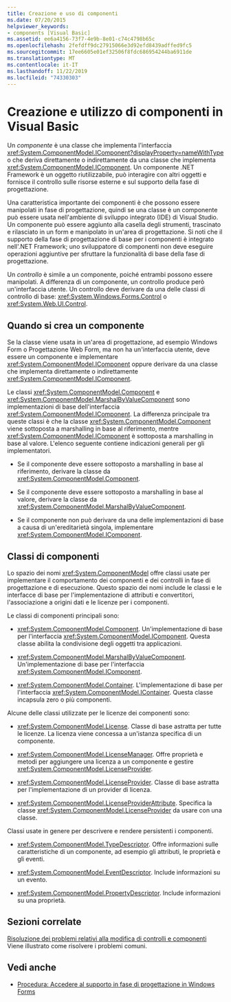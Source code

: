 ```yaml
---
title: Creazione e uso di componenti
ms.date: 07/20/2015
helpviewer_keywords:
- components [Visual Basic]
ms.assetid: ee6a4156-73f7-4e9b-8e01-c74c4798b65c
ms.openlocfilehash: 2fefdff9dc27915066e3d92efd8439adffed9fc5
ms.sourcegitcommit: 17ee6605e01ef32506f8fdc686954244ba6911de
ms.translationtype: MT
ms.contentlocale: it-IT
ms.lasthandoff: 11/22/2019
ms.locfileid: "74330303"
---
```

# <a name="creating-and-using-components-in-visual-basic"></a>Creazione e utilizzo di componenti in Visual Basic

Un *componente* è una classe che implementa l'interfaccia <xref:System.ComponentModel.IComponent?displayProperty=nameWithType> o che deriva direttamente o indirettamente da una classe che implementa <xref:System.ComponentModel.IComponent>. Un componente .NET Framework è un oggetto riutilizzabile, può interagire con altri oggetti e fornisce il controllo sulle risorse esterne e sul supporto della fase di progettazione.  
  
 Una caratteristica importante dei componenti è che possono essere manipolati in fase di progettazione, quindi se una classe è un componente può essere usata nell'ambiente di sviluppo integrato (IDE) di Visual Studio. Un componente può essere aggiunto alla casella degli strumenti, trascinato e rilasciato in un form e manipolato in un'area di progettazione. Si noti che il supporto della fase di progettazione di base per i componenti è integrato nell'.NET Framework; uno sviluppatore di componenti non deve eseguire operazioni aggiuntive per sfruttare la funzionalità di base della fase di progettazione.  
  
 Un *controllo* è simile a un componente, poiché entrambi possono essere manipolati. A differenza di un componente, un controllo produce però un'interfaccia utente. Un controllo deve derivare da una delle classi di controllo di base: <xref:System.Windows.Forms.Control> o <xref:System.Web.UI.Control>.  
  
## <a name="when-to-create-a-component"></a>Quando si crea un componente  

 Se la classe viene usata in un'area di progettazione, ad esempio Windows Form o Progettazione Web Form, ma non ha un'interfaccia utente, deve essere un componente e implementare <xref:System.ComponentModel.IComponent> oppure derivare da una classe che implementa direttamente o indirettamente <xref:System.ComponentModel.IComponent>.  
  
 Le classi <xref:System.ComponentModel.Component> e <xref:System.ComponentModel.MarshalByValueComponent> sono implementazioni di base dell'interfaccia <xref:System.ComponentModel.IComponent>. La differenza principale tra queste classi è che la classe <xref:System.ComponentModel.Component> viene sottoposta a marshalling in base al riferimento, mentre <xref:System.ComponentModel.IComponent> è sottoposta a marshalling in base al valore. L'elenco seguente contiene indicazioni generali per gli implementatori.  
  
- Se il componente deve essere sottoposto a marshalling in base al riferimento, derivare la classe da <xref:System.ComponentModel.Component>.  
  
- Se il componente deve essere sottoposto a marshalling in base al valore, derivare la classe da <xref:System.ComponentModel.MarshalByValueComponent>.  
  
- Se il componente non può derivare da una delle implementazioni di base a causa di un'ereditarietà singola, implementare <xref:System.ComponentModel.IComponent>.  
  
## <a name="component-classes"></a>Classi di componenti  

 Lo spazio dei nomi <xref:System.ComponentModel> offre classi usate per implementare il comportamento dei componenti e dei controlli in fase di progettazione e di esecuzione. Questo spazio dei nomi include le classi e le interfacce di base per l'implementazione di attributi e convertitori, l'associazione a origini dati e le licenze per i componenti.  
  
 Le classi di componenti principali sono:  
  
- <xref:System.ComponentModel.Component>. Un'implementazione di base per l'interfaccia <xref:System.ComponentModel.IComponent>. Questa classe abilita la condivisione degli oggetti tra applicazioni.  
  
- <xref:System.ComponentModel.MarshalByValueComponent>. Un'implementazione di base per l'interfaccia <xref:System.ComponentModel.IComponent>.  
  
- <xref:System.ComponentModel.Container>. L'implementazione di base per l'interfaccia <xref:System.ComponentModel.IContainer>. Questa classe incapsula zero o più componenti.  
  
 Alcune delle classi utilizzate per le licenze dei componenti sono:  
  
- <xref:System.ComponentModel.License>. Classe di base astratta per tutte le licenze. La licenza viene concessa a un'istanza specifica di un componente.  
  
- <xref:System.ComponentModel.LicenseManager>. Offre proprietà e metodi per aggiungere una licenza a un componente e gestire <xref:System.ComponentModel.LicenseProvider>.  
  
- <xref:System.ComponentModel.LicenseProvider>. Classe di base astratta per l'implementazione di un provider di licenza.  
  
- <xref:System.ComponentModel.LicenseProviderAttribute>. Specifica la classe <xref:System.ComponentModel.LicenseProvider> da usare con una classe.  
  
 Classi usate in genere per descrivere e rendere persistenti i componenti.  
  
- <xref:System.ComponentModel.TypeDescriptor>. Offre informazioni sulle caratteristiche di un componente, ad esempio gli attributi, le proprietà e gli eventi.  
  
- <xref:System.ComponentModel.EventDescriptor>. Include informazioni su un evento.  
  
- <xref:System.ComponentModel.PropertyDescriptor>. Include informazioni su una proprietà.  
  
## <a name="related-sections"></a>Sezioni correlate  

 [Risoluzione dei problemi relativi alla modifica di controlli e componenti](../../framework/winforms/controls/troubleshooting-control-and-component-authoring.md)  
 Viene illustrato come risolvere i problemi comuni.  
  
## <a name="see-also"></a>Vedi anche

- [Procedura: Accedere al supporto in fase di progettazione in Windows Forms](../../framework/winforms/controls/developing-windows-forms-controls-at-design-time.md)
